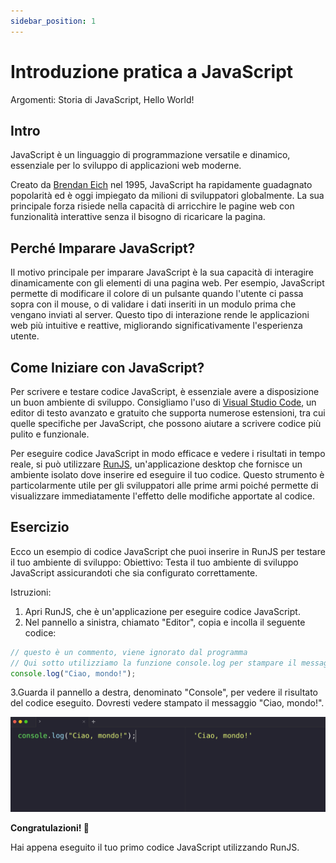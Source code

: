 ```yaml
---
sidebar_position: 1
---
```


# Introduzione pratica a JavaScript

Argomenti: Storia di JavaScript, Hello World!

## Intro

JavaScript è un linguaggio di programmazione versatile e dinamico, essenziale per lo sviluppo di applicazioni web moderne.

Creato da [Brendan Eich](https://it.wikipedia.org/wiki/Brendan_Eich) nel 1995, JavaScript ha rapidamente guadagnato popolarità ed è oggi impiegato da milioni di sviluppatori globalmente. La sua principale forza risiede nella capacità di arricchire le pagine web con funzionalità interattive senza il bisogno di ricaricare la pagina.

## Perché Imparare JavaScript?
Il motivo principale per imparare JavaScript è la sua capacità di interagire dinamicamente con gli elementi di una pagina web. Per esempio, JavaScript permette di modificare il colore di un pulsante quando l'utente ci passa sopra con il mouse, o di validare i dati inseriti in un modulo prima che vengano inviati al server. Questo tipo di interazione rende le applicazioni web più intuitive e reattive, migliorando significativamente l'esperienza utente.

## Come Iniziare con JavaScript?
Per scrivere e testare codice JavaScript, è essenziale avere a disposizione un buon ambiente di sviluppo. Consigliamo l'uso di [Visual Studio Code](https://code.visualstudio.com/), un editor di testo avanzato e gratuito che supporta numerose estensioni, tra cui quelle specifiche per JavaScript, che possono aiutare a scrivere codice più pulito e funzionale.

Per eseguire codice JavaScript in modo efficace e vedere i risultati in tempo reale, si può utilizzare [RunJS](https://runjs.app/), un'applicazione desktop che fornisce un ambiente isolato dove inserire ed eseguire il tuo codice. Questo strumento è particolarmente utile per gli sviluppatori alle prime armi poiché permette di visualizzare immediatamente l'effetto delle modifiche apportate al codice.



## Esercizio

Ecco un esempio di codice JavaScript che puoi inserire in RunJS per testare il tuo ambiente di sviluppo:
Obiettivo:
Testa il tuo ambiente di sviluppo JavaScript assicurandoti che sia configurato correttamente.

Istruzioni:
1. Apri RunJS, che è un'applicazione per eseguire codice JavaScript.
2. Nel pannello a sinistra, chiamato "Editor", copia e incolla il seguente codice:

```jsx
// questo è un commento, viene ignorato dal programma
// Qui sotto utilizziamo la funzione console.log per stampare il messaggio "Ciao, mondo!" nella console
console.log("Ciao, mondo!"); 
```
3.Guarda il pannello a destra, denominato "Console", per vedere il risultato del codice eseguito. Dovresti vedere stampato il messaggio "Ciao, mondo!".


![helloWorld](./img/exercise-0.png)

**Congratulazioni! 🎉** 

Hai appena eseguito il tuo primo codice JavaScript utilizzando RunJS. 
